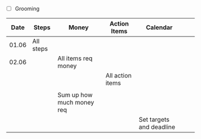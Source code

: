 * [ ] Grooming

| Date  | Steps     | Money                     | Action Items     | Calendar                 |     |     |
| ----- | --------- | ------------------------- | ---------------- | ------------------------ | --- | --- |
| 01.06 | All steps |                           |                  |                          |     |     |
| 02.06 |           | All items req money       |                  |                          |     |     |
|       |           |                           | All action items |                          |     |     |
|       |           |                           |                  |                          |     |     |
|       |           | Sum up how much money req |                  |                          |     |     |
|       |           |                           |                  | Set targets and deadline |     |     |

